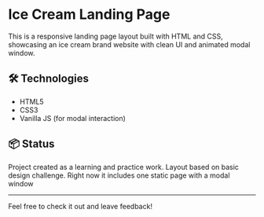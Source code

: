 # Ice Cream Landing Page

This is a responsive landing page layout built with HTML and CSS, showcasing an ice cream brand website with clean UI and animated modal window.

## 🛠️ Technologies

- HTML5
- CSS3
- Vanilla JS (for modal interaction)

## 📦 Status

Project created as a learning and practice work. Layout based on basic design challenge. 
Right now it includes one static page with a modal window

---

Feel free to check it out and leave feedback!
